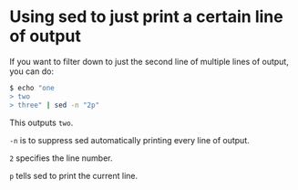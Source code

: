 # Using sed to just print a certain line of output

If you want to filter down to just the second line of multiple lines of output, you can do:

```bash
$ echo "one
> two
> three" | sed -n "2p"
```

This outputs `two`.

`-n` is to suppress sed automatically printing every line of output.

`2` specifies the line number.

`p` tells sed to print the current line.
